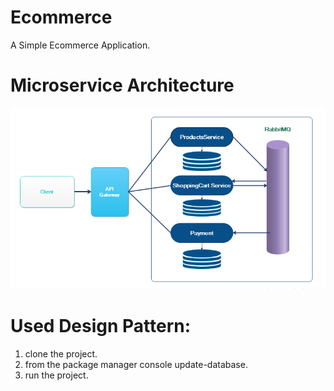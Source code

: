 # Ecommerce
A Simple Ecommerce Application.


# Microservice Architecture

![alt text](https://github.com/mo2274/Ecommerce/blob/master/Architecture-Diagram.PNG?raw=true)


# Used Design Pattern:
  1. clone the project.
  2. from the package manager console update-database.
  3. run the project.
